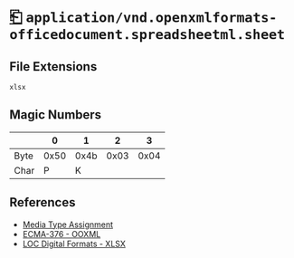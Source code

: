 # [⎗](../README.md) `application/vnd.openxmlformats-officedocument.spreadsheetml.sheet`

## File Extensions

`xlsx`

## Magic Numbers

|      | 0    | 1    | 2    | 3    |
| ---- | ---- | ---- | ---- | ---- |
| Byte | 0x50 | 0x4b | 0x03 | 0x04 |
| Char | P    | K    |      |      |

## References

- [Media Type Assignment](https://www.iana.org/assignments/media-types/application/vnd.openxmlformats-officedocument.spreadsheetml.sheet)
- [ECMA-376 - OOXML](https://ecma-international.org/publications-and-standards/standards/ecma-376/)
- [LOC Digital Formats - XLSX](https://www.loc.gov/preservation/digital/formats/fdd/fdd000401.shtml)

